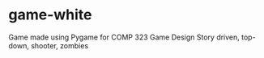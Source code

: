 # game-white
Game made using Pygame for COMP 323 Game Design
Story driven, top-down, shooter, zombies
